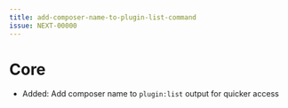 ```yaml
---
title: add-composer-name-to-plugin-list-command
issue: NEXT-00000
---
```

# Core
* Added: Add composer name to `plugin:list` output for quicker access

